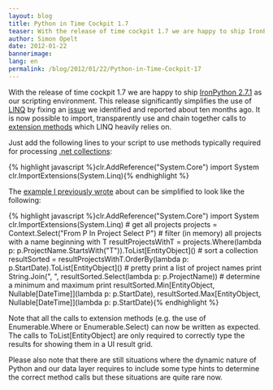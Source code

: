 ```yaml
---
layout: blog
title: Python in Time Cockpit 1.7
teaser: With the release of time cockpit 1.7 we are happy to ship IronPython 2.7.1 as our scripting environment. This release significantly simplifies the use of LINQ by fixing an issue we identified and reported about ten months ago. It is now possible to import, transparently use and chain together calls to extension methods which LINQ heavily relies on.
author: Simon Opelt
date: 2012-01-22
bannerimage: 
lang: en
permalink: /blog/2012/01/22/Python-in-Time-Cockpit-17
---
```


<p xmlns="http://www.w3.org/1999/xhtml">With the release of time cockpit 1.7 we are happy to ship <a href="http://ironpython.codeplex.com/releases/view/62475" target="_blank">IronPython 2.7.1</a> as our scripting environment. This release significantly simplifies the use of <a href="http://msdn.microsoft.com/en-us/library/bb397926.aspx" target="_blank">LINQ</a> by fixing an <a href="http://ironpython.codeplex.com/workitem/30379" target="_blank">issue</a> we identified and reported about ten months ago. It is now possible to import, transparently use and chain together calls to <a href="http://msdn.microsoft.com/en-us/library/bb383977.aspx" target="_blank">extension methods</a> which LINQ heavily relies on.</p><p xmlns="http://www.w3.org/1999/xhtml">Just add the following lines to your script to use methods typically required for processing <a href="http://msdn.microsoft.com/en-us/library/system.collections.generic.aspx" target="_blank">.net collections</a>:</p>{% highlight javascript %}clr.AddReference(&quot;System.Core&quot;)&#xA;import System&#xA;clr.ImportExtensions(System.Linq){% endhighlight %}<p xmlns="http://www.w3.org/1999/xhtml">The <a href="~/blog/2010/03/31/Using-LINQ-in-IronPython-26">example I previously wrote</a> about can be simplified to look like the following:</p>{% highlight javascript %}clr.AddReference(&quot;System.Core&quot;)&#xA;import System&#xA;clr.ImportExtensions(System.Linq)&#xA;&#xA;# get all projects&#xA;projects = Context.Select(&quot;From P In Project Select P&quot;)&#xA;&#xA;# filter (in memory) all projects with a name beginning with T&#xA;resultProjectsWithT = projects.Where(lambda p: p.ProjectName.StartsWith(&quot;T&quot;)).ToList[EntityObject]()&#xA;&#xA;# sort a collection&#xA;resultSorted = resultProjectsWithT.OrderBy(lambda p: p.StartDate).ToList[EntityObject]()&#xA;&#xA;# pretty print a list of project names&#xA;print String.Join(&quot;, &quot;, resultSorted.Select(lambda p: p.ProjectName))&#xA;&#xA;# determine a minimum and maximum&#xA;print resultSorted.Min[EntityObject, Nullable[DateTime]](lambda p: p.StartDate), resultSorted.Max[EntityObject, Nullable[DateTime]](lambda p: p.StartDate){% endhighlight %}<p xmlns="http://www.w3.org/1999/xhtml">Note that all the calls to extension methods (e.g. the use of Enumerable.Where or Enumerable.Select) can now be written as expected. The calls to ToList[EntityObject] are only required to correctly type the results for showing them in a UI result grid.</p><p xmlns="http://www.w3.org/1999/xhtml">Please also note that there are still situations where the dynamic nature of Python and our data layer requires to include some type hints to determine the correct method calls but these situations are quite rare now.</p>
